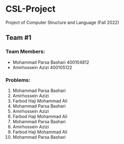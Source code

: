 # CSL-Project
Project of Computer Structure and Language (Fall 2022)

## Team #1
### Team Members:
- Mohammad Parsa Bashari 400104812
- Amirhossein Azizi 400105122

### Problems:
1) Mohammad Parsa Bashari
2) Amirhossein Azizi
3) Farbod Haji Mohammad Ali
4) Mohammad Parsa Bashari
5) Amirhossein Azizi
6) Farbod Haji Mohammad Ali
7) Mohammad Parsa Bashari
8) Amirhossein Azizi
9) Farbod Haji Mohammad Ali
10) Mohammad Parsa Bashari
